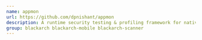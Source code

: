 ```yaml
---
name: appmon
url: https://github.com/dpnishant/appmon
description: A runtime security testing & profiling framework for native apps on macOS, iOS & android and it is built using Frida.
group: blackarch blackarch-mobile blackarch-scanner
---
```


